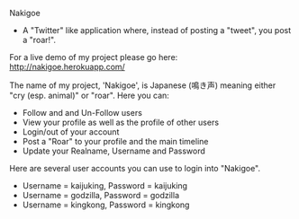 Nakigoe
- A "Twitter" like application where, instead of posting a "tweet", you post a "roar!". 

For a live demo of my project please go here: http://nakigoe.herokuapp.com/

The name of my project, 'Nakigoe', is Japanese (鳴き声) meaning either "cry (esp. animal)" or "roar". Here you can:
- Follow and and Un-Follow users
- View your profile as well as the profile of other users
- Login/out of your account
- Post a "Roar" to your profile and the main timeline
- Update your Realname, Username and Password

Here are several user accounts you can use to login into "Nakigoe".
- Username = kaijuking, Password = kaijuking
- Username = godzilla, Password = godzilla
- Username = kingkong, Password = kingkong
